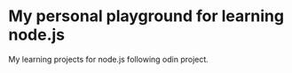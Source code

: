 # My personal playground for learning node.js

My learning projects for node.js following odin project.
